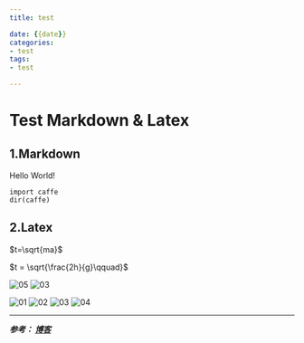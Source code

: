 ```yaml
---
title: test

date: {{date}}
categories:
- test
tags:
- test

---
```



# Test Markdown & Latex #
## 1.Markdown ##
Hello World!

    import caffe
    dir(caffe)

## 2.Latex ##

$t=\sqrt{ma}$

$t = \sqrt{\frac{2h}{g}\qquad}$

![05](https://i.loli.net/2019/09/14/GaN21wZiCPsLurc.png)
![03](https://i.loli.net/2019/09/17/JNt8dT1D9inzSgB.png)

![01](https://i.loli.net/2019/09/19/9O8gQ6NHTRjLVZ3.png)
![02](https://i.loli.net/2019/09/19/CMqZ7bmQorPsuXS.png)
![03](https://i.loli.net/2019/09/19/XP3ZkU9f8aKwVnE.png)
![04](https://i.loli.net/2019/09/19/Qe2DK1NAsr5P6ly.png)

---
***参考：
[博客](https://blog.51cto.com/yucanghai/1715170)***
